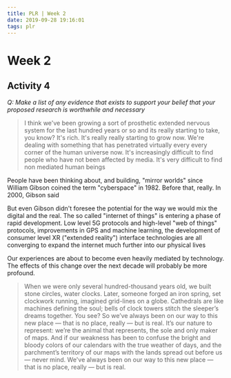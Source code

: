 ```yaml
---
title: PLR | Week 2
date: 2019-09-28 19:16:01
tags: plr
---
```


# Week 2

## Activity 4

*Q: Make a list of any evidence that exists to support your belief that your proposed research is worthwhile and necessary*

  >I think we've been growing a sort of prosthetic extended nervous system for the last hundred years or so and its really starting to take, you know? It's rich. It's really really starting to grow now. We're dealing with something that has penetrated virtually every every corner of the human universe now. It's increasingly difficult to find people who have not been affected by media. It's very difficult to find non mediated human beings

People have been thinking about, and building, "mirror worlds" since William Gibson coined the term "cyberspace" in 1982. Before that, really. In 2000, Gibson said


But even Gibson didn't foresee the potential for the way we would mix the digital and the real.  The so called "internet of things" is entering a phase of rapid development. Low level 5G protocols and high-level "web of things" protocols, improvements in GPS and machine learning, the development of consumer level XR ("extended reality") interface technologies are all converging to expand the internet much further into our physical lives

Our experiences are about to become even heavily mediated by technology. The effects of this change over the next decade will probably be more profound.

  >When we were only several hundred-thousand years old, we built stone circles, water clocks. Later, someone forged an iron spring, set clockwork running, imagined grid-lines on a globe. Cathedrals are like machines defining the soul; bells of clock towers stitch the sleeper’s dreams together. You see? So we’ve always been on our way to this new place ― that is no place, really ― but is real. It’s our nature to represent: we’re the animal that represents, the sole and only maker of maps. And if our weakness has been to confuse the bright and bloody colors of our calendars with the true weather of days, and the parchment’s territory of our maps with the lands spread out before us ― never mind. We've always been on our way to this new place ― that is no place, really ― but is real.




